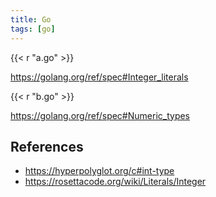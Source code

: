 ```yaml
---
title: Go
tags: [go]
---
```


{{< r "a.go" >}}

<https://golang.org/ref/spec#Integer_literals>

{{< r "b.go" >}}

<https://golang.org/ref/spec#Numeric_types>

## References

- <https://hyperpolyglot.org/c#int-type>
- <https://rosettacode.org/wiki/Literals/Integer>
